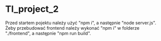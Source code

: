 # TI_project_2
Przed startem pojektu należy użyć "npm i", a następnie "node server.js".
Żeby przebudować frontend należy wykonać "npm i" w folderze "./frontend", a następnie "npm run build".
